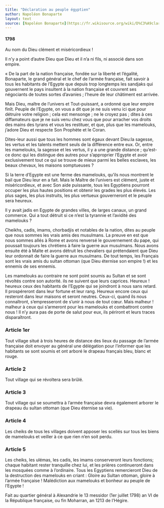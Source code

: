 ```yaml
---
title: "Déclaration au peuple égyptien"
author: Napoléon Bonaparte
layout: text
source: [Napoléon Bonaparte](https://fr.wikisource.org/wiki/D%C3%A9claration_du_g%C3%A9n%C3%A9ral_Bonaparte_au_peuple_%C3%A9gyptien)
---
```


#### 1798

Au nom du Dieu clément et miséricordieux !  

Il n’y a point d’autre Dieu que Dieu et il n’a ni fils, ni associé dans son empire.  

« De la part de la nation française, fondée sur la liberté et l’égalité, Bonaparte, le grand général et le chef de l’armée française, fait savoir à tous les habitants de l’Egypte que depuis trop longtemps les sandjaks qui gouvernent le pays insultent à la nation française et couvrent ses négociants de toutes sortes d’avanies ; l’heure de leur châtiment est arrivée.  

Mais Dieu, maître de l’univers et Tout-puissant, a ordonné que leur empire finît. Peuple de l’Egypte, on vous a dit que je ne suis venu ici que pour détruire votre religion ; cela est mensonge ; ne le croyez pas ; dites à ces diffamateurs que je ne suis venu chez vous que pour arracher vos droits des mains des tyrans et vous les restituer, et que, plus que les mamelouks, j’adore Dieu et respecte Son Prophète et le Coran.  

Dites-leur aussi que tous les hommes sont égaux devant Dieu:la sagesse, les vertus et les talents mettent seuls de la différence entre eux. Or, entre les mamelouks, la sagesse et les vertus, il y a une grande distance ; qu’est-ce donc qui les distingue des autres pour s’approprier l’Egypte et avoir exclusivement tout ce qui se trouve de mieux parmi les belles esclaves, les beaux chevaux, les maisons somptueuses ?  

Si la terre d’Egypte est une ferme des mamelouks, qu’ils nous montrent le bail que Dieu leur en a fait. Mais le Maître de l’univers est clément, juste et miséricordieux, et avec Son aide puissante, tous les Egyptiens pourront occuper les plus hautes positions et obtenir les grades les plus élevés. Les plus sages, les plus instruits, les plus vertueux gouverneront et le peuple sera heureux.  

Il y avait jadis en Egypte de grandes villes, de larges canaux, un grand commerce. Qui a tout détruit si ce n’est la tyrannie et l’avidité des mamelouks ?  

Cheikhs, cadis, imams, chorbadjis et notables de la nation, dites au peuple que nous sommes les vrais amis des musulmans. La preuve en est que nous sommes allés à Rome et avons renversé le gouvernement du pape, qui poussait toujours les chrétiens à faire la guerre aux musulmans.
Nous avons ensuite été à Malte et avons détruit les chevaliers qui prétendaient que Dieu leur ordonnait de faire la guerre aux musulmans.
De tout temps, les Français sont les vrais amis du sultan ottoman (que Dieu éternise son empire !) et les ennemis de ses ennemis.  

Les mamelouks au contraire ne sont point soumis au Sultan et se sont révoltés contre son autorité. ils ne suivent que leurs caprices.
Heureux ! heureux ceux des habitants de l’Egypte qui se joindront à nous sans retard. Il prospéreront dans leur fortune et leur rang. Heureux encore ceux qui resteront dans leur maisons et seront neutres. Ceux-ci, quand ils nous connaîtront, s’empresseront de s’unir à nous de tout cœur.
Mais malheur ! malheur à ceux qui s’armeront pour les mamelouks et combattront contre nous ! Il n’y aura pas de porte de salut pour eux, ils périront et leurs traces disparaîtront.  

### Article 1er
Tout village situé à trois heures de distance des lieux du passage de l’armée française doit envoyer au général une délégation pour l’informer que les habitants se sont soumis et ont arboré le drapeau français bleu, blanc et rouge.  

### Article 2
Tout village qui se révoltera sera brûlé.  

### Article 3
Tout village qui se soumettra à l’armée française devra également arborer le drapeau du sultan ottoman (que Dieu éternise sa vie).  

### Article 4
Les cheiks de tous les villages doivent apposer les scellés sur tous les biens de mamelouks et veiller à ce que rien n’en soit perdu.   

### Article 5
Les cheiks, les ulémas, les cadis, les imams conserveront leurs fonctions; chaque habitant rester tranquille chez lui, et les prières continueront dans les mosquées comme à l’ordinaire. Tous les Egyptiens remercieront Dieu de la destruction des mamelouks en criant : Gloire au Sultan ottoman, gloire à l’armée française ! Malédiction aux mamelouks et bonheur au peuple de l’Egypte !  

Fait au quartier général à Alexandrie le 13 messidor (1er juillet 1798) an VI de la République française, ou fin Moharran, an 1213 de l’Hégire.